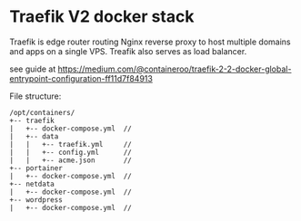 # Traefik V2 docker stack

Traefik is edge router routing Nginx reverse proxy to host multiple domains and apps on a single VPS. Treafik also serves as load balancer.

see guide at https://medium.com/@containeroo/traefik-2-2-docker-global-entrypoint-configuration-ff11d7f84913

File structure:

```
/opt/containers/
+-- traefik
|   +-- docker-compose.yml  // 
|   +-- data
|   |   +-- traefik.yml     // 
|   |   +-- config.yml      // 
|   |   +-- acme.json       // 
+-- portainer
|   +-- docker-compose.yml  //
+-- netdata
|   +-- docker-compose.yml  // 
+-- wordpress
|   +-- docker-compose.yml  // 

```
